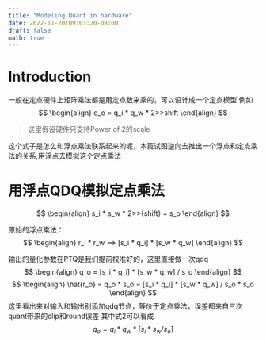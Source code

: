 ```yaml
---
title: "Modeling Quant in hardware"
date: 2022-11-20T09:03:20-08:00
draft: false
math: true
---
```

# Introduction
一般在定点硬件上矩阵乘法都是用定点数来乘的，可以设计成一个定点模型
例如
$$
\begin{align}
q_o = q_i * q_w * 2>>shift
\end{align}
$$
> 这里假设硬件只支持Power of 2的scale

这个式子是怎么和浮点乘法联系起来的呢，本篇试图逆向去推出一个浮点和定点乘法的关系,用浮点去模拟这个定点乘法


# 用浮点QDQ模拟定点乘法

$$
\begin{align}
s_i * s_w * 2>>{shift} = s_o
\end{align}
$$

原始的浮点乘法：
$$
\begin{align}
r_i * r_w ==> [s_i * q_i] * [s_w * q_w]
\end{align}
$$

输出的量化参数在PTQ是我们提前校准好的，这里直接做一次qdq
$$
\begin{align}
q_o = [s_i * q_i] * [s_w * q_w] / s_o 
\end{align}
$$
$$ 
\begin{align}
\hat{r_o} = q_o * s_o = [s_i * q_i] * [s_w * q_w] / s_o * s_o
\end{align}
$$
这里看出来对输入和输出别添加qdq节点，等价于定点乘法，误差都来自三次quant带来的clip和round误差
其中式2可以看成$$q_o = q_i * q_w * [s_i * s_w / s_o]$$




